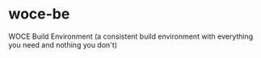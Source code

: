 woce-be
=======

WOCE Build Environment (a consistent build environment with everything you need and nothing you don't)